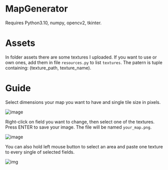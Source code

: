# MapGenerator

Requires Python3.10, numpy, opencv2, tkinter.

# Assets
In folder assets there are some textures I uploaded. If you want to use or own ones, add them in file `resources.py` to list `textures`. 
The patern is tuple containing: (texture_path, texture_name).

# Guide

Select dimensions your map you want to have and single tile size in pixels.

![image](https://user-images.githubusercontent.com/90265591/213894945-4e06ed63-e5ff-497f-99a7-9aa360cb3d7e.png)

Right-click on field you want to change, then select one of the textures.
Press ENTER to save your image. The file will be named `your_map.png`.

![image](https://user-images.githubusercontent.com/90265591/213894860-e63adedc-d3e9-4b5b-bb34-3428741c8129.png)

You can also hold left mouse button to select an area and paste one texture to 
every single of selected fields.

![img](https://user-images.githubusercontent.com/90265591/213919314-e20c81a4-215a-495e-a3bb-a6de5622a8be.png)
